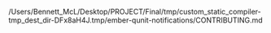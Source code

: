 /Users/Bennett_McL/Desktop/PROJECT/Final/tmp/custom_static_compiler-tmp_dest_dir-DFx8aH4J.tmp/ember-qunit-notifications/CONTRIBUTING.md